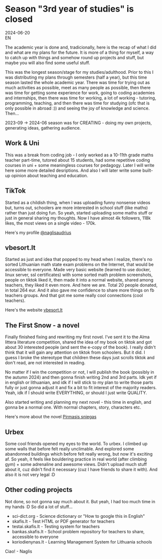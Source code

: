 # Season "3rd year of studies" is closed

2024-06-20  
EN

The academic year is done and, tradicionally, here is the recap of what I did and what are my plans for the future. It is more of a thing for myself, a way to catch up with things and somehow round up projects and stuff, but maybe you will also find some useful stuff.

This was the longest season/stage for my studies/adulthood. Prior to this I was distributing my plans through semesters (half a year), but this time season lasted the whole academic year. There was time for trying out as much activities as possible, meet as many people as possible, then there was time for getting some experience for work, going to coding academies and internships, then there was time for working, a lot of working - tutoring, programming, teaching, and then there was time for studying (ofc that is only possible in abroad :)) and seeing the joy of knowledge and science. Then...

2023-09 -> 2024-06 season was for CREATING - doing my own projects, generating ideas, gathering audience.

## Work & Uni

This was a break from coding job - I only worked as a 10-11th grade maths teacher part-time, tutored about 15 students, had some repetitive coding courses in uni + some meaningless courses for pedagogy. Later I will write here some more detailed desriptions. And also I will later write some built-up opinion about teaching and education.

## TikTok

Started as a childish thing, when I was uploading funny nonsense videos but, turns out, schoolers are more interested in school stuff (like maths) rather than just doing fun. So yeah, started uploading some maths stuff or just in general sharing my thoughts. Now I have almost 4k followers, 118k likes, the most views on a single video - 170k.

Here's my profile [@naglisaudrius](https://www.tiktok.com/@naglisaudrius)

## vbesort.lt

Started as just and idea that popped to my head when I realize, there's no sorted Lithuanian math state exam problems on the Internet, that would be accessible to everyone. Made very basic website (learned to use docker, linux server, ssl certificates) with some sorted math problem screenshots, people on tiktok liked it, then made it into a normal website, shared among teachers, they liked it even more. And here we are. Total 20 people donated, in total 264 eur. And it also gave me confidence to share more things on fb teachers groups. And that got me some really cool connections (cool teachers).

Here's the website [vbesort.lt](https://www.vbesort.lt)

## The First Snow - a novel

Finally finished fixing and rewriting my first novel. I've sent it to the Alma littera literature competition, shared the idea of my book on tiktok and got about 30 interested people (and sent the e-copy of the book). I really didn't think that it will gain any attention on tiktok from schoolers. But it did. I guess I broke the stereotype that children these days just scrolls tiktok and don't read, are not interested in reading.

No matter if I win the competition or not, I will publish the book (possibly in the autumn 2024) and then gonna finish writing 2nd and 3rd parts. Idk yet if in english or lithuanian, and idk if I will stick to my plan to write those parts fully or just gonna adjust it and fix a bit to fit interest of the majority readers. Yeah, idk if I should write EVERYTHING, or should I just write QUALITY.

Also started writing and planning my next novel - this time in english, and gonna be a normal one. With normal chapters, story, characters etc.

Here's more about the novel [Pirmasis sniegas](https://www.npw.lt/#/write/the-first-snow/)

## Urbex

Some cool friends opened my eyes to the world. To urbex. I climbed up some walls that before felt really unclimable. And explored some abandonned buildings which before felt really wrong, but now it's exciting af. So yeah, it feels like bouldering practice in real world (after climbing gym) + some adrenaline and awesome views. Didn't upload much stuff about it, cuz didn't find it necessary (cuz I have friends to share it with). And also it is not very legal :D

## Other coding projects

Not done, so not gonna say much about it. But yeah, I had too much time in my hands :D So did a lot of stuff...

- sci-dict.org - Science dictionary or "How to google this in English"
- skafis.lt - Test HTML or PDF generator for teachers
- testai.skafis.lt - Testing system for teachers
- bankas.skafis.lt - School problem repository for teachers to share, accessible to everyone
- koriodienynas.lt - Learning Management System for Lithuania schools

Ciao!
\- Naglis
